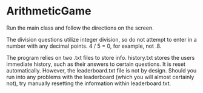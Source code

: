 # ArithmeticGame
Run the main class and follow the directions
on the screen.

The division questions utilize integer division, so
do not attempt to enter in a number with 
any decimal points. 4 / 5 = 0, for example, 
not .8.

The program relies on two .txt files to store info.
history.txt stores the users immediate history,
such as their answers to certain questions. It is 
reset automatically. However, the leaderboard.txt 
file is not by design. Should you run 
into any problems with the leaderboard 
(which you will almost certainly not), 
try manually resetting the information within 
leaderboard.txt.
